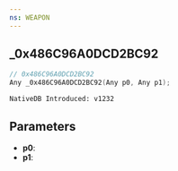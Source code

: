 ```yaml
---
ns: WEAPON
---
```

## _0x486C96A0DCD2BC92

```c
// 0x486C96A0DCD2BC92
Any _0x486C96A0DCD2BC92(Any p0, Any p1);
```

```
NativeDB Introduced: v1232
```

## Parameters
* **p0**:
* **p1**:
